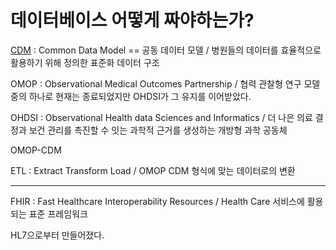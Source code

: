 # 데이터베이스 어떻게 짜야하는가?

[CDM](https://nittaku.tistory.com/399) : Common Data Model == 공동 데이터 모델 / 병원들의 데이터를 효율적으로 활용하기 위해 정의한 표준화 데이터 구조

OMOP : Observational Medical Outcomes Partnership / 협력 관찰형 연구 모델 중의 하나로 현재는 종료되었지만 OHDSI가 그 유지를 이어받았다.

OHDSI : Observational Health data Sciences and Informatics / 더 나은 의료 결정과 보건 관리를 촉진할 수 잇는 과학적 근거를 생성하는 개방형 과학 공동체

OMOP-CDM

ETL : Extract Transform Load / OMOP CDM 형식에 맞는 데이터로의 변환

---

FHIR : Fast Healthcare Interoperability Resources / Health Care 서비스에 활용되는 표준 프레임워크

HL7으로부터 만들어졌다.